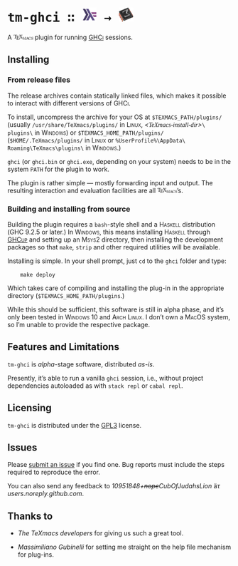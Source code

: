 # <span style="font-family: monospace">tm-ghci &#x2237; <img src="readme-src/haskell.png" width="32" height="32"> &#x2192; <img src="readme-src/texmacs.png" width="32" height="32"></span>
A
[<img src="readme-src/texmacs-text.png" width="44" height="11" alt="image" />](https://texmacs.org/)
plugin for running
[<span style="font-variant: small-caps">GHCi</span>](https://wiki.haskell.org/GHC/GHCi)
sessions.

## Installing

### From release files

The release archives contain statically linked files, which makes it
possible to interact with different versions of
<span style="font-variant: small-caps">GHCi</span>.

To install, uncompress the archive for your
<span style="font-variant: small-caps">OS</span> at `$TEXMACS_PATH/plugins/` (usually
`/usr/share/TeXmacs/plugins/` in <span style="font-variant: small-caps">Linux</span>,
*\<<span style="font-family: serif">TeXmacs-install-dir</span>\>*`\ plugins\` in
<span style="font-variant: small-caps">Windows</span>) or `$TEXMACS_HOME_PATH/plugins/`
(`$HOME/.TeXmacs/plugins/` in <span style="font-variant: small-caps">Linux</span> or
`%UserProfile%\AppData\ Roaming\TeXmacs\plugins\` in
<span style="font-variant: small-caps">Windows</span>.)

`ghci` (or `ghci.bin` or `ghci.exe`, depending on your system) needs to
be in the system `PATH` for the plugin to work.

The plugin is rather simple — mostly forwarding input and output. The
resulting interaction and evaluation facilities are all
<img src="readme-src/texmacs-text.png" width="44" height="11" alt="image" />’s.

### Building and installing from source

Building the plugin requires a `bash`-style shell and a
<span style="font-variant: small-caps">Haskell</span> distribution
(<span style="font-variant: small-caps">GHC</span> 9.2.5 or later.) In
<span style="font-variant: small-caps">Windows</span>, this means installing
<span style="font-variant: small-caps">Haskell</span> through
<span style="font-variant: small-caps">[GHCup](https://www.haskell.org/ghcup/)</span>
and setting up an <span style="font-variant: small-caps">Msys2</span> directory, then
installing the development packages so that `make`, `strip` and other
required utilities will be available.

Installing is simple. In your shell prompt, just `cd` to the `ghci`
folder and type:

```shell
    make deploy
```

Which takes care of compiling and installing the plug-in in the
appropriate directory (`$TEXMACS_HOME_PATH/plugins`.)

While this should be sufficient, this software is still in alpha phase,
and it’s only been tested in <span style="font-variant: small-caps">Windows</span> 10
and <span style="font-variant: small-caps">Arch Linux</span>. I don’t own a
<span style="font-variant: small-caps">MacOS</span> system, so I’m unable to provide
the respective package.

## Features and Limitations

`tm-ghci` is *alpha*-stage software, distributed *as-is*.

Presently, it’s able to run a vanilla `ghci` session, i.e., without
project dependencies autoloaded as with `stack repl` or `cabal repl`.

## Licensing

`tm-ghci` is distributed under the
[<span style="font-variant: small-caps">GPL3</span>](https://www.gnu.org/licenses/gpl-3.0.en.html)
license.

## Issues

Please [submit an
issue](https://github.com/CubOfJudahsLion/tm-ghci/issues) if you find
one. Bug reports must include the steps required to reproduce the error.

You can also send any feedback to *10951848+~~nope~~CubOfJudahsLion*
ä$`\tau`$ *users.noreply.github.com*.

## Thanks to

- *The TeXmacs developers* for giving us such a great tool.

- *Massimiliano Gubinelli* for setting me straight on the help file
  mechanism for plug-ins.
